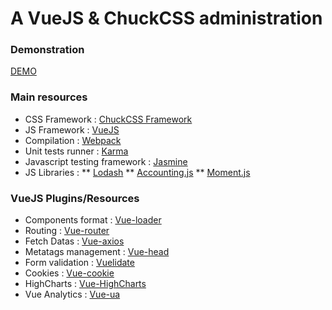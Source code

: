 # A VueJS & ChuckCSS administration


### Demonstration
[DEMO](https://alpixel.github.io/vue-chuckadmin/)

### Main resources
* CSS Framework : [ChuckCSS Framework](http://chuckcss.io/)
* JS Framework : [VueJS](https://github.com/vuejs/vue)
* Compilation : [Webpack](https://webpack.github.io/docs/)
* Unit tests runner : [Karma](https://github.com/karma-runner/karma/) 
* Javascript testing framework : [Jasmine](https://github.com/jasmine/jasmine)
* JS Libraries : 
** [Lodash](https://lodash.com/)
** [Accounting.js](http://openexchangerates.github.io/accounting.js/)
** [Moment.js](https://momentjs.com/)


### VueJS Plugins/Resources
* Components format : [Vue-loader](https://github.com/vuejs/vue-loader/)
* Routing : [Vue-router](https://github.com/vuejs/vue-router)
* Fetch Datas : [Vue-axios](https://github.com/imcvampire/vue-axios)
* Metatags management : [Vue-head](https://github.com/ktquez/vue-head)
* Form validation : [Vuelidate](https://github.com/monterail/vuelidate)
* Cookies : [Vue-cookie](https://github.com/alfhen/vue-cookie)
* HighCharts : [Vue-HighCharts](https://github.com/weizhenye/vue-highcharts)
* Vue Analytics : [Vue-ua](https://github.com/ScreamZ/vue-analytics)

